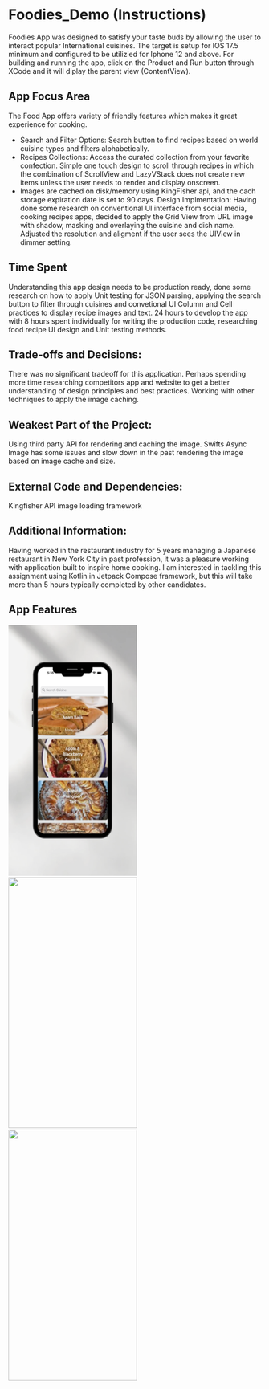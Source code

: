 # Foodies_Demo (Instructions)
 Foodies App was designed to satisfy your taste buds by allowing the user to interact popular International cuisines. 
 The target is setup for IOS 17.5 minimum and configured to be utilizied for Iphone 12 and above.
 For building and running the app, click on the Product and Run button through XCode and it will diplay the parent view
 (ContentView).

## App Focus Area
The Food App offers variety of friendly features which makes it great experience for cooking.
- Search and Filter Options: Search button to find recipes based on world cuisine types and filters alphabetically.
- Recipes Collections: Access the curated collection from your favorite confection. Simple one touch design to scroll through recipes in which the   combination of ScrollView and LazyVStack does not create new items unless
the user needs to render and display onscreen.
- Images are cached on disk/memory using KingFisher api, and the cach storage expiration date is set to 90 days.
Design Implmentation: Having done some research on conventional UI interface from social media, cooking recipes apps, decided to apply the Grid View from URL image with shadow, masking and overlaying the cuisine and dish name. Adjusted the resolution and aligment if the user sees the UIView in dimmer setting. 

## Time Spent
Understanding this app design needs to be production ready, done some research on how to apply Unit testing for JSON parsing, applying the search button to filter through cuisines and convetional UI Column and Cell practices to display recipe images and text. 24 hours to develop the app with 8 hours spent individually for writing the production code, researching food recipe UI design and Unit testing methods. 

## Trade-offs and Decisions: 
There was no significant tradeoff for this application. Perhaps spending more time researching competitors app and website to get a better understanding of design principles and best practices. Working with other techniques to apply the image caching. 

## Weakest Part of the Project:
Using third party API for rendering and caching the image. Swifts Async Image has some issues and slow down in the past rendering the image based on image cache and size.

## External Code and Dependencies:
Kingfisher API image loading framework

## Additional Information: 
Having worked in the restaurant industry for 5 years managing a Japanese restaurant in New York City in past profession, it was a pleasure working with application built to inspire home cooking. I am interested in tackling this assignment using Kotlin in Jetpack Compose framework, but this will take more than 5 hours typically completed by other candidates. 

## App Features

<img src="Modern Aesthetic Weekend To Do List Instagram Story.png" width="256" height = "500" />
<img src="" width="256" height = "500" />
<img src="" width="256" height = "500" />

